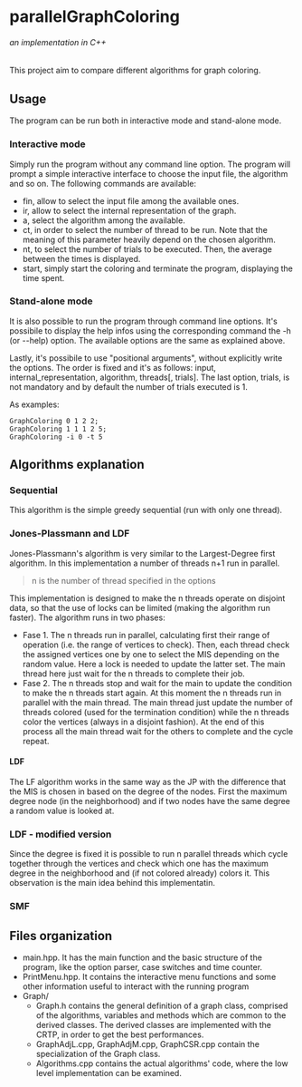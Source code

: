 # parallelGraphColoring
###### an implementation in C++
This project aim to compare different algorithms for graph coloring. 

## Usage
The program can be run both in interactive mode and stand-alone mode.

### Interactive mode
Simply run the program without any command line option. The program will prompt a simple interactive interface to choose the input file, the algorithm and so on.
The following commands are available:
- fin, allow to select the input file among the available ones.
- ir, allow to select the internal representation of the graph.
- a, select the algorithm among the available.
- ct, in order to select the number of thread to be run. Note that the meaning of this parameter heavily depend on the chosen algorithm.
- nt, to select the number of trials to be executed. Then, the average between the times is displayed.
- start, simply start the coloring and terminate the program, displaying the time spent.

### Stand-alone mode
It is also possible to run the program through command line options. It's possibile to display the help infos using the corresponding command the -h (or --help) option. The available options are the same as explained above.

Lastly, it's possibile to use "positional arguments", without explicitly write the options. The order is fixed and it's as follows: input, internal_representation, algorithm, threads[, trials].
The last option, trials, is not mandatory and by default the number of trials executed is 1.

As examples:
```
GraphColoring 0 1 2 2;
GraphColoring 1 1 1 2 5;
GraphColoring -i 0 -t 5
```

## Algorithms explanation
### Sequential
This algorithm is the simple greedy sequential (run with only one thread).

### Jones-Plassmann and LDF
Jones-Plassmann's algorithm is very similar to the Largest-Degree first algorithm. In this implementation a number of threads n+1 run in parallel.

> n is the number of thread specified in the options

This implementation is designed to make the n threads operate on disjoint data, so that the use of locks can be limited (making the algorithm run faster). The algorithm runs in two phases:
- Fase 1. The n threads run in parallel, calculating first their range of operation (i.e. the range of vertices to check). Then, each thread check the assigned vertices one by one to select the MIS depending on the random value. Here a lock is needed to update the latter set. The main thread here just wait for the n threads to complete their job.
- Fase 2. The n threads stop and wait for the main to update the condition to make the n threads start again. At this moment the n threads run in parallel with the main thread. The main thread just update the number of threads colored (used for the termination condition) while the n threads color the vertices (always in a disjoint fashion). At the end of this process all the main thread wait for the others to complete and the cycle repeat.

#### LDF
The LF algorithm works in the same way as the JP with the difference that the MIS is chosen in based on the degree of the nodes. First the maximum degree node (in the neighborhood) and if two nodes have the same degree a random value is looked at.

### LDF - modified version
Since the degree is fixed it is possible to run n parallel threads which cycle together through the vertices and check which one has the maximum degree in the neighborhood and (if not colored already) colors it. This observation is the main idea behind this implementatin.

### SMF 


## Files organization
- main.hpp. It has the main function and the basic structure of the program, like the option parser, case switches and time counter.
- PrintMenu.hpp. It contains the interactive menu functions and some other information useful to interact with the running program
- Graph/
  - Graph.h contains the general definition of a graph class, comprised of the algorithms, variables and methods which are common to the derived classes. The derived classes are implemented with the CRTP, in order to get the best performances. 
  - GraphAdjL.cpp, GraphAdjM.cpp, GraphCSR.cpp contain the specialization of the Graph class.
  - Algorithms.cpp contains the actual algorithms' code, where the low level implementation can be examined. 


